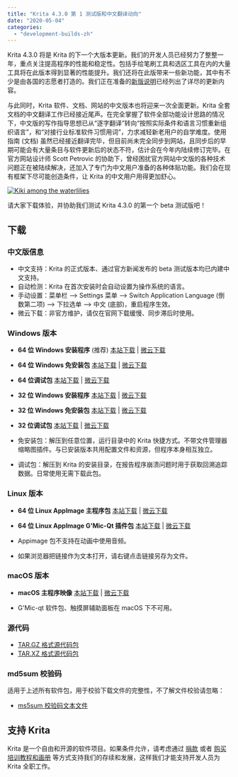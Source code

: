 ```yaml
---
title: "Krita 4.3.0 第 1 测试版和中文翻译动向"
date: "2020-05-04"
categories: 
  - "development-builds-zh"
---
```


Krita 4.3.0 将是 Krita 的下一个大版本更新。我们的开发人员已经努力了整整一年，重点关注提高程序的性能和稳定性。包括手绘笔刷工具和选区工具在内的大量工具将在此版本得到显著的性能提升。我们还将在此版带来一些新功能，其中有不少是由各国的志愿者打造的。我们正在准备的[新版说明](https://krita.org/en/krita-4-3-release-notes/)已经列出了详尽的更新内容。

与此同时，Krita 软件、文档、网站的中文版本也将迎来一次全面更新。Krita 全套文档的中文翻译工作已经接近尾声。在完全掌握了软件全部功能设计思路的情况下，中文版的写作指导思想已从“逐字翻译”转向“按照实际条件和语言习惯重新组织语言”，和“对接行业标准软件习惯用词”，力求减轻新老用户的自学难度。使用指南 (文档) 虽然已经接近翻译完毕，但目前尚未完全同步到网站，且同步后的早期可能会有大量条目与软件更新后的状态不符，估计会在今年内陆续修订完毕。在官方网站设计师 Scott Petrovic 的协助下，曾经困扰官方网站中文版的各种技术问题正在被陆续解决，还加入了专门为中文用户准备的各种体贴功能。我们会在现有框架下尽可能创造条件，让 Krita 的中文用户用得更加舒心。

[![Kiki among the waterlilies](/images/posts/2020/kiki_4.3.3_sm-1024x512.png)](https://krita.org/wp-content/uploads/2020/05/kiki_4.3.3_sm.png)

请大家下载体验，并协助我们测试 Krita 4.3.0 的第一个 beta 测试版吧！

## 下载

### 中文版信息

- 中文支持：Krita 的正式版本、通过官方新闻发布的 beta 测试版本均已内建中文支持。
- 自动检测：Krita 在首次安装时会自动设置为操作系统的语言。
- 手动设置：菜单栏 --> Settings 菜单 --> Switch Application Language (倒数第二项) --> 下拉选单 --> 中文 (底部)，重启程序生效。
- 微云下载：非官方维护，请仅在官网下载缓慢、同步滞后时使用。

### Windows 版本

- **64 位 Windows 安装程序** (推荐) [本站下载](https://download.kde.org/unstable/krita/4.3.0-beta1/krita-x64-4.3.0-beta1-setup.exe) | [微云下载](https://share.weiyun.com/uHKk36c3)
- **64 位 Windows 免安装包** [本站下载](https://download.kde.org/unstable/krita/4.3.0-beta1/krita-x64-4.3.0-beta1.zip) | [微云下载](https://share.weiyun.com/uHKk36c3)
- **64 位调试包** [本站下载](https://download.kde.org/unstable/krita/4.3.0-beta1/krita-x64-4.3.0-beta1-dbg.zip) | [微云下载](https://share.weiyun.com/uHKk36c3)

- **32 位 Windows 安装程序** [本站下载](https://download.kde.org/unstable/krita/4.3.0-beta1/krita-x86-4.3.0-beta1-setup.exe) | [微云下载](https://share.weiyun.com/uHKk36c3)
- **32 位 Windows 免安装包** [本站下载](https://download.kde.org/unstable/krita/4.3.0-beta1/krita-x86-4.3.0-beta1.zip) | [微云下载](https://share.weiyun.com/uHKk36c3)
- **32 位调试包** [本站下载](https://download.kde.org/unstable/krita/4.3.0-beta1/krita-x86-4.3.0-beta1-dbg.zip) | [微云下载](https://share.weiyun.com/uHKk36c3)

- 免安装包：解压到任意位置，运行目录中的 Krita 快捷方式。不带文件管理器缩略图插件。与已安装版本共用配置文件和资源，但程序本身相互独立。
- 调试包：解压到 Krita 的安装目录，在报告程序崩溃问题时用于获取回溯追踪数据。日常使用无需下载此包。

### Linux 版本

- **64 位 Linux AppImage 主程序包** [本站下载](https://download.kde.org/unstable/krita/4.3.0-beta1/krita-4.3.0-beta1-x86_64.appimage) | [微云下载](https://share.weiyun.com/uHKk36c3)
- **64 位 Linux AppImage G'Mic-Qt 插件包** [本站下载](https://download.kde.org/unstable/krita/4.3.0-beta1/gmic_krita_qt-x86_64.appimage) | [微云下载](https://share.weiyun.com/uHKk36c3)

- Appimage 包不支持在动画中使用音频。
- 如果浏览器把链接作为文本打开，请右键点击链接另存为文件。

### macOS 版本

- **macOS 主程序映像** [本站下载](https://download.kde.org/unstable/krita/4.3.0-beta1/krita-4.3.0-beta1.dmg) | [微云下载](https://share.weiyun.com/uHKk36c3)

- G'Mic-qt 软件包、触摸屏辅助面板在 macOS 下不可用。

### 源代码

- [TAR.GZ 格式源代码包](https://download.kde.org/unstable/krita/4.3.0-beta1/krita-4.3.0-beta1.tar.gz)
- [TAR.XZ 格式源代码包](https://download.kde.org/unstable/krita/4.3.0-beta1/krita-4.3.0-beta1.tar.xz)

### md5sum 校验码

适用于上述所有软件包，用于校验下载文件的完整性，不了解文件校验请忽略：

- [ms5sum 校验码文本文件](https://download.kde.org/unstable/krita/4.3.0-beta1/md5sum.txt)

## 支持 Krita

Krita 是一个自由和开源的软件项目。如果条件允许，请考虑通过 [捐款](https://krita.org/en/support-us/donations/) 或者 [购买培训教程和画册](https://krita.org/en/support-us/shop) 等方式支持我们的存续和发展，这样我们才能支持开发人员为 Krita 全职工作。
